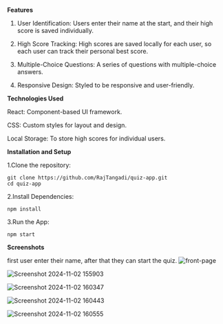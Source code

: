 **Features**

1. User Identification: Users enter their name at the start, and their high score is saved individually.

2. High Score Tracking: High scores are saved locally for each user, so each user can track their personal best score.

3. Multiple-Choice Questions: A series of questions with multiple-choice answers.

4. Responsive Design: Styled to be responsive and user-friendly.

**Technologies Used**

React: Component-based UI framework.

CSS: Custom styles for layout and design.

Local Storage: To store high scores for individual users.

**Installation and Setup**

1.Clone the repository:

    git clone https://github.com/RajTangadi/quiz-app.git
    cd quiz-app

2.Install Dependencies:

    npm install

3.Run the App:

    npm start

**Screenshots**

first user enter their name, after that they can start the quiz.
![front-page](https://github.com/user-attachments/assets/4f0ab01a-9bfb-4801-9999-feb205ba3574)

![Screenshot 2024-11-02 155903](https://github.com/user-attachments/assets/c2aef558-1103-4bb8-a9c5-5ff7ae5dc0d9)

![Screenshot 2024-11-02 160347](https://github.com/user-attachments/assets/52ec36f0-5dc7-491f-8f0b-8123cd4d421d)

![Screenshot 2024-11-02 160443](https://github.com/user-attachments/assets/5b30435b-a789-4263-852e-d426dbd22a57)

![Screenshot 2024-11-02 160555](https://github.com/user-attachments/assets/c1060339-3d91-4337-830b-d1e4e4ef96b3)

